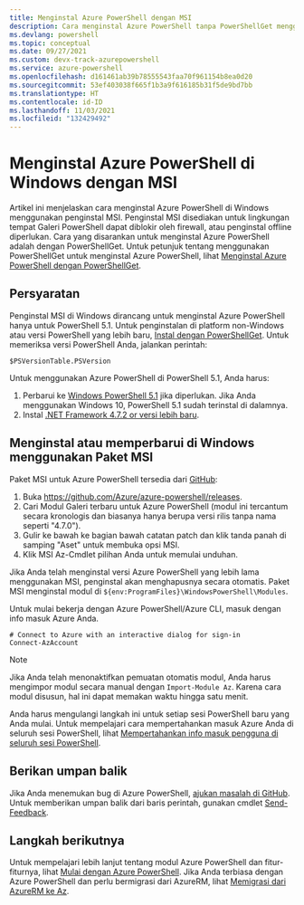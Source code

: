 ```yaml
---
title: Menginstal Azure PowerShell dengan MSI
description: Cara menginstal Azure PowerShell tanpa PowerShellGet menggunakan MSI
ms.devlang: powershell
ms.topic: conceptual
ms.date: 09/27/2021
ms.custom: devx-track-azurepowershell
ms.service: azure-powershell
ms.openlocfilehash: d161461ab39b78555543faa70f961154b8ea0d20
ms.sourcegitcommit: 53ef403038f665f1b3a9f616185b31f5de9bd7bb
ms.translationtype: HT
ms.contentlocale: id-ID
ms.lasthandoff: 11/03/2021
ms.locfileid: "132429492"
---
```

# <a name="install-azure-powershell-on-windows-with-msi"></a>Menginstal Azure PowerShell di Windows dengan MSI

Artikel ini menjelaskan cara menginstal Azure PowerShell di Windows menggunakan penginstal MSI. Penginstal MSI disediakan untuk lingkungan tempat Galeri PowerShell dapat diblokir oleh firewall, atau penginstal offline diperlukan. Cara yang disarankan untuk menginstal Azure PowerShell adalah dengan PowerShellGet. Untuk petunjuk tentang menggunakan PowerShellGet untuk menginstal Azure PowerShell, lihat [Menginstal Azure PowerShell dengan PowerShellGet](install-az-ps.md).

## <a name="requirements"></a>Persyaratan

Penginstal MSI di Windows dirancang untuk menginstal Azure PowerShell hanya untuk PowerShell 5.1. Untuk penginstalan di platform non-Windows atau versi PowerShell yang lebih baru, [Instal dengan PowerShellGet](install-az-ps.md). Untuk memeriksa versi PowerShell Anda, jalankan perintah:

```powershell-interactive
$PSVersionTable.PSVersion
```

Untuk menggunakan Azure PowerShell di PowerShell 5.1, Anda harus:

1. Perbarui ke [Windows PowerShell 5.1](/powershell/scripting/windows-powershell/install/installing-windows-powershell#upgrading-existing-windows-powershell) jika diperlukan. Jika Anda menggunakan Windows 10, PowerShell 5.1 sudah terinstal di dalamnya.
2. Instal [.NET Framework 4.7.2 or versi lebih baru](/dotnet/framework/install).

## <a name="install-or-update-on-windows-using-the-msi-package"></a>Menginstal atau memperbarui di Windows menggunakan Paket MSI

Paket MSI untuk Azure PowerShell tersedia dari [GitHub](https://github.com/Azure/azure-powershell/releases):

1. Buka https://github.com/Azure/azure-powershell/releases.
1. Cari Modul Galeri terbaru untuk Azure PowerShell (modul ini tercantum secara kronologis dan biasanya hanya berupa versi rilis tanpa nama seperti "4.7.0").
1. Gulir ke bawah ke bagian bawah catatan patch dan klik tanda panah di samping "Aset" untuk membuka opsi MSI.
1. Klik MSI Az-Cmdlet pilihan Anda untuk memulai unduhan.

Jika Anda telah menginstal versi Azure PowerShell yang lebih lama menggunakan MSI, penginstal akan menghapusnya secara otomatis. Paket MSI menginstal modul di `${env:ProgramFiles}\WindowsPowerShell\Modules`.

Untuk mulai bekerja dengan Azure PowerShell/Azure CLI, masuk dengan info masuk Azure Anda.

```powershell-interactive
# Connect to Azure with an interactive dialog for sign-in
Connect-AzAccount
```

> [!NOTE]
> Jika Anda telah menonaktifkan pemuatan otomatis modul, Anda harus mengimpor modul secara manual dengan `Import-Module Az`. Karena cara modul disusun, hal ini dapat memakan waktu hingga satu menit.

Anda harus mengulangi langkah ini untuk setiap sesi PowerShell baru yang Anda mulai. Untuk mempelajari cara mempertahankan masuk Azure Anda di seluruh sesi PowerShell, lihat [Mempertahankan info masuk pengguna di seluruh sesi PowerShell](context-persistence.md).

## <a name="provide-feedback"></a>Berikan umpan balik

Jika Anda menemukan bug di Azure PowerShell, [ajukan masalah di GitHub](https://github.com/Azure/azure-powershell/issues). Untuk memberikan umpan balik dari baris perintah, gunakan cmdlet [Send-Feedback](/powershell/module/az.accounts/send-feedback).

## <a name="next-steps"></a>Langkah berikutnya

Untuk mempelajari lebih lanjut tentang modul Azure PowerShell dan fitur-fiturnya, lihat [Mulai dengan Azure PowerShell](get-started-azureps.md). Jika Anda terbiasa dengan Azure PowerShell dan perlu bermigrasi dari AzureRM, lihat [Memigrasi dari AzureRM ke Az](migrate-from-azurerm-to-az.md).
